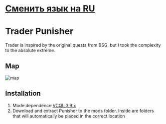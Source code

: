 # [Сменить язык на RU](https://github.com/dyeness/trader_punisher/blob/main/README.ru.md)
# Trader Punisher
Trader is inspired by the original quests from BSG, but I took the complexity to the absolute extreme.
## Map
  ![map](https://github.com/user-attachments/assets/a146908e-465a-46ae-93cf-01da3495e69a)

## Installation
1. Mode dependence [VCQL 3.9.х](https://hub.sp-tarkov.com/files/file/885-virtual-s-custom-quest-loader/)
2. Download and extract Punisher to the mods folder. Inside are folders that will automatically be placed in the correct location
